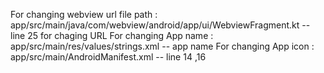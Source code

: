 For changing webview url file path : app/src/main/java/com/webview/android/app/ui/WebviewFragment.kt   -- line 25 for chaging URL
For changing App name : app/src/main/res/values/strings.xml  -- app name
For changing App icon : app/src/main/AndroidManifest.xml  -- line 14 ,16

